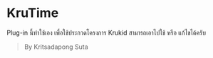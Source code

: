 # KruTime

Plug-in นี้ทำใช้เอง เพื่อใช้ประกวดโครงการ Krukid
สามารถเอาไปใช้ หรือ แก้ไขได้ครับ

> By Kritsadapong Suta
